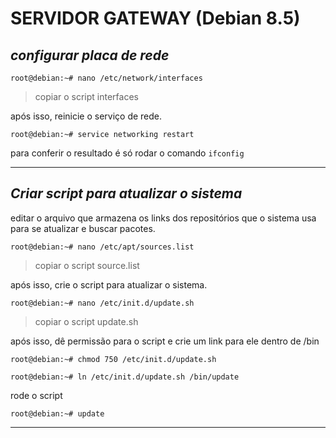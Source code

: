 # SERVIDOR GATEWAY (Debian 8.5)
## **_configurar placa de rede_**
`root@debian:~# nano /etc/network/interfaces`

> copiar o script interfaces

após isso, reinicie o serviço de rede.

`root@debian:~# service networking restart`

para conferir o resultado é só rodar o comando `ifconfig`

---

## **_Criar script para atualizar o sistema_**

editar o arquivo que armazena os links dos repositórios que o sistema usa para se atualizar e buscar pacotes.

`root@debian:~# nano /etc/apt/sources.list`

> copiar o script source.list

após isso, crie o script para atualizar o sistema.

`root@debian:~# nano /etc/init.d/update.sh`

> copiar o script update.sh

após isso, dê permissão para o script e crie um link para ele dentro de /bin

`root@debian:~# chmod 750 /etc/init.d/update.sh`

`root@debian:~# ln /etc/init.d/update.sh /bin/update`

rode o script

`root@debian:~# update`

---

